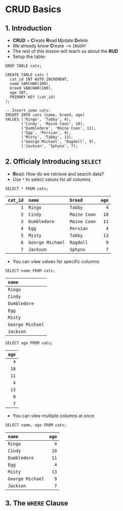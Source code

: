 # CRUD Basics
## 1. Introduction
- **CRUD** = **C**reate **R**ead **U**pdate **D**elete
- We already know **C**reate --> `INSERT`
- The rest of this lesson will teach us about the **RUD**
- Setup the table:
```mysql
DROP TABLE cats;

CREATE TABLE cats (
  cat_id INT AUTO_INCREMENT,
  name VARCHAR(100),
  breed VARCHAR(100),
  age INT,
  PRIMARY KEY (cat_id)
);

-- Insert some cats:
INSERT INTO cats (name, breed, age)
VALUES ('Ringo', 'Tabby', 4),
       ('Cindy', 'Maine Coon', 10),
       ('Dumbledore', 'Maine Coon', 11),
       ('Egg', 'Persian', 4),
       ('Misty', 'Tabby', 13),
       ('George Michael', 'Ragdoll', 9),
       ('Jackson', 'Sphynx', 7); 
```
## 2. Officialy Introducing `SELECT`
- **R**ead: How do we retrieve and search data?
- Use `*` to select values for all columns
```mysql
SELECT * FROM cats; 
```

|`cat_id`|`name`|`breed`|`age`|
|---:|:---|:---|---:|
|`1`|`Ringo`|`Tabby`|`4`|
|`2`|`Cindy`|`Maine Coon`|`10`|
|`3`|`Dumbledore`|`Maine Coon`|`11`|
|`4`|`Egg`|`Persian`|`4`|
|`5`|`Misty`|`Tabby`|`13`|
|`6`|`George Michael`|`Ragdoll`|`9`|
|`7`|`Jackson`|`Sphynx`|`7`|

- You can view values for specific columns
```mysql
SELECT name FROM cats;
```

|`name`|
|:---|
|`Ringo`|
|`Cindy`|
|`Dumbledore`|
|`Egg`|
|`Misty`|
|`George Michael`|
|`Jackson`|

```mysql
SELECT age FROM cats;
```

|`age`|
|---:|
|`4`|
|`10`|
|`11`|
|`4`|
|`13`|
|`9`|
|`7`|

- You can view multiple columns at once
```mysql
SELECT name, age FROM cats;
```

|`name`|`age`|
|:---|---:|
|`Ringo`|`4`|
|`Cindy`|`10`|
|`Dumbledore`|`11`|
|`Egg`|`4`|
|`Misty`|`13`|
|`George Michael`|`9`|
|`Jackson`|`7`|
## 3. The `WHERE` Clause
